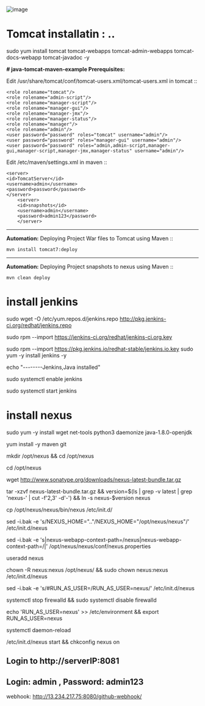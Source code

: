 ![image](https://user-images.githubusercontent.com/97225776/159008328-ed57f489-7fbb-4389-8c83-07a8a8fbef2b.png)


# Tomcat installatin : ..
sudo yum install tomcat tomcat-webapps tomcat-admin-webapps tomcat-docs-webapp tomcat-javadoc -y

**# java-tomcat-maven-example
Prerequisites:**

Edit /usr/share/tomcat/conf/tomcat-users.xml/tomcat-users.xml in tomcat ::

	<role rolename="tomcat"/>
	<role rolename="admin-script"/>
	<role rolename="manager-script"/>
	<role rolename="manager-gui"/>
	<role rolename="manager-jmx"/>
	<role rolename="manager-status"/>
	<role rolename="manager"/>
	<role rolename="admin"/>
	<user password="password" roles="tomcat" username="admin"/>
	<user password="password" roles="manager-gui" username="admin"/>
	<user password="password" roles="admin,admin-script,manager-gui,manager-script,manager-jmx,manager-status" username="admin"/>

Edit /etc/maven/settings.xml in maven ::

	<server>
	<id>TomcatServer</id>
	<username>admin</username>
	<password>password</password>
	</server>
        <server>
        <id>snapshots</id>
        <username>admin</username>
        <password>admin123</password>
        </server>


---------------------------------
**Automation:**
Deploying Project War files to Tomcat using Maven ::

	mvn install tomcat7:deploy

--------------------------------
**Automation:**
Deploying Project snapshots to nexus using Maven ::

	mvn clean deploy


# install jenkins

sudo wget -O /etc/yum.repos.d/jenkins.repo http://pkg.jenkins-ci.org/redhat/jenkins.repo

sudo rpm --import https://jenkins-ci.org/redhat/jenkins-ci.org.key

sudo rpm --import https://pkg.jenkins.io/redhat-stable/jenkins.io.key
sudo yum -y install jenkins -y

echo "--------Jenkins,Java installed"

sudo systemctl enable jenkins

sudo systemctl start jenkins
	
# install nexus

sudo yum -y install wget net-tools python3 daemonize java-1.8.0-openjdk

yum install -y maven git 

mkdir /opt/nexus && cd /opt/nexus

cd /opt/nexus

wget http://www.sonatype.org/downloads/nexus-latest-bundle.tar.gz

tar -xzvf nexus-latest-bundle.tar.gz && version=$(ls | grep -v latest | grep 'nexus-' | cut -f'2,3' -d'-') && ln -s nexus-$version nexus

cp /opt/nexus/nexus/bin/nexus /etc/init.d/

sed -i.bak -e 's/NEXUS_HOME=\"..\"/NEXUS_HOME=\"\/opt\/nexus\/nexus\"/' /etc/init.d/nexus

sed -i.bak -e 's|nexus-webapp-context-path=/nexus|nexus-webapp-context-path=/|' /opt/nexus/nexus/conf/nexus.properties

useradd nexus

chown -R nexus:nexus /opt/nexus/ && sudo chown nexus:nexus /etc/init.d/nexus

sed -i.bak -e 's/#RUN_AS_USER=/RUN_AS_USER=nexus/' /etc/init.d/nexus

systemctl stop firewalld && sudo systemctl disable firewalld

echo 'RUN_AS_USER=nexus' >> /etc/environment && export RUN_AS_USER=nexus

systemctl daemon-reload

/etc/init.d/nexus start && chkconfig nexus on

## Login to http://serverIP:8081

## Login: admin , Password: admin123

webhook: http://13.234.217.75:8080/github-webhook/
